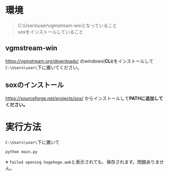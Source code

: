 # 環境
> C:\Users\user\vgmstream-winとなっていること <br>
> soxをインストールしていること <br>

## vgmstream-win
https://vgmstream.org/downloads/ のwindows(**CLi**)をインストールして`C:\Users\user\`下に置いてください。<br>

## soxのインストール
https://sourceforge.net/projects/sox/ からインストールして**PATHに追加してください。**<br>

# 実行方法
`C:\Users\user\`下に置いて
```bash
python main.py
```
※ `failed opening hogehoge.awb`と表示されても、保存されます。問題ありません。
